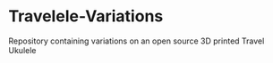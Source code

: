 # Travelele-Variations
Repository containing variations on an open source 3D printed Travel Ukulele
